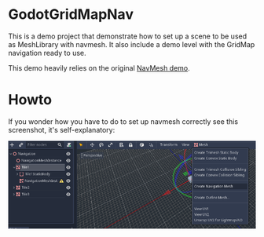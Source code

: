 # GodotGridMapNav
This is a demo project that demonstrate how to set up a scene to be used as MeshLibrary with navmesh.
It also include a demo level with the GridMap navigation ready to use.

This demo heavily relies on the original [NavMesh demo](https://github.com/godotengine/godot-demo-projects/tree/master/3d/navmesh).

# Howto
If you wonder how you have to do to set up navmesh correctly see this screenshot, it's self-explanatory:

![alt text](https://raw.githubusercontent.com/DigitalKI/GodotGridMapNav/master/images/setting_up_gridmap_meshlib_scene.png "Create Navigation Mesh")

